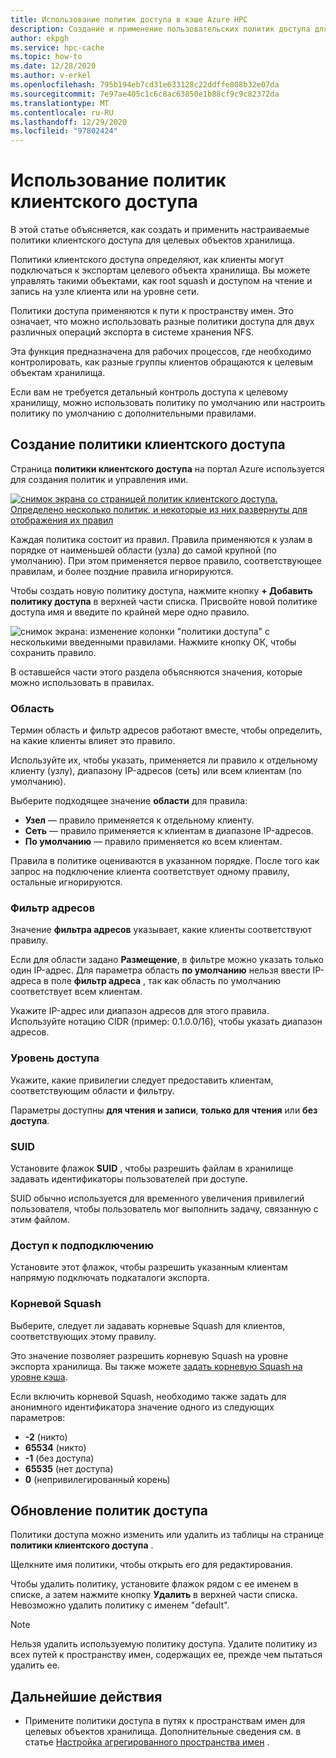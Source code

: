 ```yaml
---
title: Использование политик доступа в кэше Azure HPC
description: Создание и применение пользовательских политик доступа для ограничения клиентского доступа к целевым объектам хранилища в кэше Azure HPC
author: ekpgh
ms.service: hpc-cache
ms.topic: how-to
ms.date: 12/28/2020
ms.author: v-erkel
ms.openlocfilehash: 795b194eb7cd31e633128c22ddffe808b32e07da
ms.sourcegitcommit: 7e97ae405c1c6c8ac63850e1b88cf9c9c82372da
ms.translationtype: MT
ms.contentlocale: ru-RU
ms.lasthandoff: 12/29/2020
ms.locfileid: "97802424"
---
```

# <a name="use-client-access-policies"></a>Использование политик клиентского доступа

В этой статье объясняется, как создать и применить настраиваемые политики клиентского доступа для целевых объектов хранилища.

Политики клиентского доступа определяют, как клиенты могут подключаться к экспортам целевого объекта хранилища. Вы можете управлять такими объектами, как root squash и доступом на чтение и запись на узле клиента или на уровне сети.

Политики доступа применяются к пути к пространству имен. Это означает, что можно использовать разные политики доступа для двух различных операций экспорта в системе хранения NFS.

Эта функция предназначена для рабочих процессов, где необходимо контролировать, как разные группы клиентов обращаются к целевым объектам хранилища.

Если вам не требуется детальный контроль доступа к целевому хранилищу, можно использовать политику по умолчанию или настроить политику по умолчанию с дополнительными правилами.

## <a name="create-a-client-access-policy"></a>Создание политики клиентского доступа

Страница **политики клиентского доступа** на портал Azure используется для создания политик и управления ими. <!-- is there AZ CLI for this? -->

[![снимок экрана со страницей политик клиентского доступа. Определено несколько политик, и некоторые из них развернуты для отображения их правил](media/policies-overview.png)](media/policies-overview.png#lightbox)

Каждая политика состоит из правил. Правила применяются к узлам в порядке от наименьшей области (узла) до самой крупной (по умолчанию). При этом применяется первое правило, соответствующее правилам, и более поздние правила игнорируются.

Чтобы создать новую политику доступа, нажмите кнопку **+ Добавить политику доступа** в верхней части списка. Присвойте новой политике доступа имя и введите по крайней мере одно правило.

![снимок экрана: изменение колонки "политики доступа" с несколькими введенными правилами. Нажмите кнопку ОК, чтобы сохранить правило.](media/add-policy.png)

В оставшейся части этого раздела объясняются значения, которые можно использовать в правилах.

### <a name="scope"></a>Область

Термин область и фильтр адресов работают вместе, чтобы определить, на какие клиенты влияет это правило.

Используйте их, чтобы указать, применяется ли правило к отдельному клиенту (узлу), диапазону IP-адресов (сеть) или всем клиентам (по умолчанию).

Выберите подходящее значение **области** для правила:

* **Узел** — правило применяется к отдельному клиенту.
* **Сеть** — правило применяется к клиентам в диапазоне IP-адресов.
* **По умолчанию** — правило применяется ко всем клиентам.

Правила в политике оцениваются в указанном порядке. После того как запрос на подключение клиента соответствует одному правилу, остальные игнорируются.

### <a name="address-filter"></a>Фильтр адресов

Значение **фильтра адресов** указывает, какие клиенты соответствуют правилу.

Если для области задано **Размещение**, в фильтре можно указать только один IP-адрес. Для параметра область **по умолчанию** нельзя ввести IP-адреса в поле **фильтр адреса** , так как область по умолчанию соответствует всем клиентам.

Укажите IP-адрес или диапазон адресов для этого правила. Используйте нотацию CIDR (пример: 0.1.0.0/16), чтобы указать диапазон адресов.

### <a name="access-level"></a>Уровень доступа

Укажите, какие привилегии следует предоставить клиентам, соответствующим области и фильтру.

Параметры доступны **для чтения и записи**, **только для чтения** или **без доступа**.

### <a name="suid"></a>SUID

Установите флажок **SUID** , чтобы разрешить файлам в хранилище задавать идентификаторы пользователей при доступе.

SUID обычно используется для временного увеличения привилегий пользователя, чтобы пользователь мог выполнить задачу, связанную с этим файлом.

### <a name="submount-access"></a>Доступ к подподключению

Установите этот флажок, чтобы разрешить указанным клиентам напрямую подключать подкаталоги экспорта.

### <a name="root-squash"></a>Корневой Squash

Выберите, следует ли задавать корневые Squash для клиентов, соответствующих этому правилу.

Это значение позволяет разрешить корневую Squash на уровне экспорта хранилища. Вы также можете [задать корневую Squash на уровне кэша](configuration.md#configure-root-squash).

Если включить корневой Squash, необходимо также задать для анонимного идентификатора значение одного из следующих параметров:

* **-2** (никто)
* **65534** (никто)
* **-1** (без доступа)
* **65535** (нет доступа)
* **0** (непривилегированный корень)

## <a name="update-access-policies"></a>Обновление политик доступа

Политики доступа можно изменить или удалить из таблицы на странице **политики клиентского доступа** .

Щелкните имя политики, чтобы открыть его для редактирования.

Чтобы удалить политику, установите флажок рядом с ее именем в списке, а затем нажмите кнопку **Удалить** в верхней части списка. Невозможно удалить политику с именем "default".

> [!NOTE]
> Нельзя удалить используемую политику доступа. Удалите политику из всех путей к пространству имен, содержащих ее, прежде чем пытаться удалить ее.

## <a name="next-steps"></a>Дальнейшие действия

* Примените политики доступа в путях к пространствам имен для целевых объектов хранилища. Дополнительные сведения см. в статье [Настройка агрегированного пространства имен](add-namespace-paths.md) .
